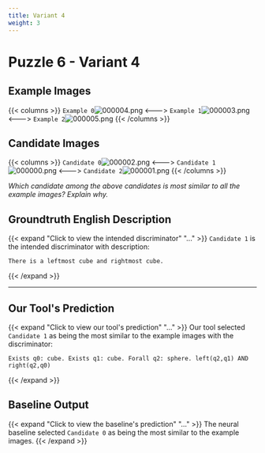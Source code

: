 ```yaml
---
title: Variant 4
weight: 3
---
```


# Puzzle 6 - Variant 4

## Example Images
{{< columns >}}
`Example 0`![000004.png](/clevr-variants/circle-at-ends/fovariant-4/render/images/CLEVR_val_000004.png)
<--->
`Example 1`![000003.png](/clevr-variants/circle-at-ends/fovariant-4/render/images/CLEVR_val_000003.png)
<--->
`Example 2`![000005.png](/clevr-variants/circle-at-ends/fovariant-4/render/images/CLEVR_val_000005.png)
{{< /columns >}}

## Candidate Images
{{< columns >}}
`Candidate 0`![000002.png](/clevr-variants/circle-at-ends/fovariant-4/render/images/CLEVR_val_000002.png)
<--->
`Candidate 1`![000000.png](/clevr-variants/circle-at-ends/fovariant-4/render/images/CLEVR_val_000000.png)
<--->
`Candidate 2`![000001.png](/clevr-variants/circle-at-ends/fovariant-4/render/images/CLEVR_val_000001.png)
{{< /columns >}}

*Which candidate among the above candidates is most similar to all the example images? Explain why.*

## Groundtruth English Description

{{< expand "Click to view the intended discriminator" "..." >}}
`Candidate 1` is the intended discriminator with description:
```plaintext 
There is a leftmost cube and rightmost cube.
```
{{< /expand >}}

---



## Our Tool's Prediction

{{< expand "Click to view our tool's prediction" "..." >}}
Our tool selected `Candidate 1` as being the most similar to the example images with the discriminator:
```plaintext
Exists q0: cube. Exists q1: cube. Forall q2: sphere. left(q2,q1) AND right(q2,q0)
```
{{< /expand >}}



## Baseline Output

{{< expand "Click to view the baseline's prediction" "..." >}}
The neural baseline selected `Candidate 0` as being the most similar to the example images.
{{< /expand >}}

